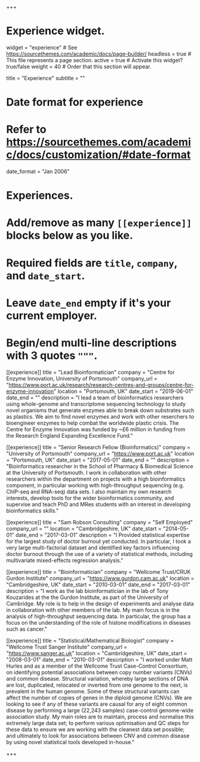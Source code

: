 +++
# Experience widget.
widget = "experience"  # See https://sourcethemes.com/academic/docs/page-builder/
headless = true  # This file represents a page section.
active = true  # Activate this widget? true/false
weight = 40  # Order that this section will appear.

title = "Experience"
subtitle = ""

# Date format for experience
#   Refer to https://sourcethemes.com/academic/docs/customization/#date-format
date_format = "Jan 2006"

# Experiences.
#   Add/remove as many `[[experience]]` blocks below as you like.
#   Required fields are `title`, `company`, and `date_start`.
#   Leave `date_end` empty if it's your current employer.
#   Begin/end multi-line descriptions with 3 quotes `"""`.
[[experience]]
  title = "Lead Bioinformatician"
  company = "Centre for Enzyme Innovation, University of Portsmouth"
  company_url = "https://www.port.ac.uk/research/research-centres-and-groups/centre-for-enzyme-innovation"
  location = "Portsmouth, UK"
  date_start = "2019-06-01"
  date_end = ""
  description = "I lead a team of bioinformatics researchers using whole-genome and transcriptome sequencing technology to study novel organisms that generate enzymes able to break down substrates such as plastics. We aim to find novel enzymes and work with other reserchers to bioengineer enzymes to help combat the worldwide plastic crisis. The Centre for Enzyme Innovation was funded by ~£6 million in funding from the Research England Expanding Excellence Fund."

[[experience]]
  title = "Senior Research Fellow (Bioinformatics)"
  company = "University of Portsmouth"
  company_url = "https://www.port.ac.uk"
  location = "Portsmouth, UK"
  date_start = "2017-05-01"
  date_end = ""
  description = "Bioinformatics researcher in the School of Pharmacy & Biomedical Science at the University of Portsmouth. I work in collaboration with other researchers within the department on projects with a high bioinformatics component, in particular working with high-throughput sequencing (e.g. ChIP-seq and RNA-seq) data sets. I also maintain my own research interests, develop tools for the wider bioinformatics community, and supervise and teach PhD and MRes students with an interest in developing bioinformatics skills."
  
[[experience]]
  title = "Sam Robson Consulting"
  company = "Self Employed"
  company_url = ""
  location = "Cambridgeshire, UK"
  date_start = "2014-05-01"
  date_end = "2017-03-01"
  description = "I Provided statistical expertise for the largest study of doctor burnout yet conducted. In particular, I took a very large multi-factorial dataset and identified key factors influencing doctor burnout through the use of a variety of statistical methods, including multivariate mixed-effects regression analysis." 
  
[[experience]]
  title = "Bioinformatician"
  company = "Wellcome Trust/CRUK Gurdon Institute"
  company_url = "https://www.gurdon.cam.ac.uk"
  location = "Cambridgeshire, UK"
  date_start = "2010-03-01"
  date_end = "2017-03-01"
  description = "I work as the lab bioinformatician in the lab of Tony Kouzarides at the the Gurdon Institute, as part of the University of Cambridge. My role is to help in the design of experiments and analyse data in collaboration with other members of the lab. My main focus is in the analysis of high-throughput sequencing data. In particular, the group has a focus on the understanding of the role of histone modifications in diseases such as cancer." 
  
[[experience]]
  title = "Statistical/Mathematical Biologist"
  company = "Wellcome Trust Sanger Institute"
  company_url = "https://www.sanger.ac.uk"
  location = "Cambridgeshire, UK"
  date_start = "2008-03-01"
  date_end = "2010-03-01"
  description = "I worked under Matt Hurles and as a member of the Wellcome Trust Case-Control Consortium, on identifying potential associations between copy number variants (CNVs) and common disease. Structural variation, whereby large sections of DNA are lost, duplicated, relocated or inverted from one genome to the next, is prevalent in the human genome. Some of these structural variants can affect the number of copies of genes in the diploid genome (CNVs). We are looking to see if any of these variants are causal for any of eight common disease by performing a large (22,243 samples) case-control genome-wide association study. My main roles are to maintain, process and normalise this extremely large data set; to perform various optimisation and QC steps for these data to ensure we are working with the cleanest data set possible; and ultimately to look for associations between CNV and common disease by using novel statistical tools developed in-house." 

+++
